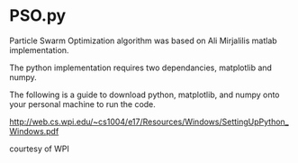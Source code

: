 # PSO.py

Particle Swarm Optimization algorithm was based on Ali Mirjalilis matlab implementation.

The python implementation requires two dependancies, matplotlib and numpy.

The following is a guide to download python, matplotlib, and numpy onto your personal machine to run the code.

http://web.cs.wpi.edu/~cs1004/e17/Resources/Windows/SettingUpPython_Windows.pdf

courtesy of WPI
